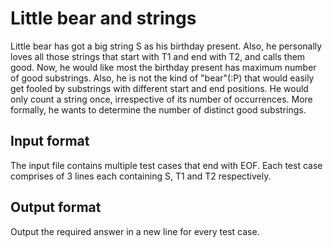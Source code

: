 # Little bear and strings

Little bear has got a big string S as his birthday present. Also, he personally loves all those strings that start with T1 and end with T2, and calls them good. Now, he would like most the birthday present has maximum number of good substrings. Also, he is not the kind of "bear"(:P) that would easily get fooled by substrings with different start and end positions. He would only count a string once, irrespective of its number of occurrences. More formally, he wants to determine the number of distinct good substrings.

## Input format

The input file contains multiple test cases that end with EOF. Each test case comprises of 3 lines each containing S, T1 and T2 respectively.

## Output format

Output the required answer in a new line for every test case.

